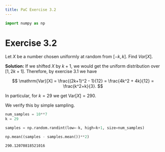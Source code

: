 ```yaml
---
title: PaC Exercise 3.2
---
```


```python
import numpy as np
```

# Exercise 3.2

Let $X$ be a number chosen uniformly at random from $[-k,k]$. Find $Var[X]$.

**Solution:** If we shifted $X$ by $k+1$, we would get the uniform distribution over $[1,2k+1]$. Therefore, by exercise 3.1 we have

$$
\mathrm{Var}[X] = \frac{(2k+1)^2 - 1}{12} = \frac{4k^2 + 4k}{12} = \frac{k^2+k}{3}.
$$

In particular, for $k=29$ we get $\mathrm{Var}[X] = 290$.

We verify this by simple sampling.


```python
num_samples = 10**7
k = 29

samples = np.random.randint(low=-k, high=k+1, size=num_samples)

np.mean((samples - samples.mean())**2)
```




    290.12070818521016




```python

```
